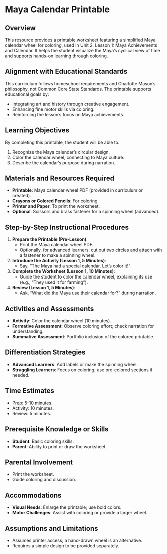 # Maya Calendar Printable

## Overview
This resource provides a printable worksheet featuring a simplified Maya calendar wheel for coloring, used in Unit 2, Lesson 1: Maya Achievements and Calendar. It helps the student visualize the Maya’s cyclical view of time and supports hands-on learning through coloring.

## Alignment with Educational Standards
This curriculum follows homeschool requirements and Charlotte Mason’s philosophy, not Common Core State Standards. The printable supports educational goals by:
- Integrating art and history through creative engagement.
- Enhancing fine motor skills via coloring.
- Reinforcing the lesson’s focus on Maya achievements.

## Learning Objectives
By completing this printable, the student will be able to:
1. Recognize the Maya calendar’s circular design.
2. Color the calendar wheel, connecting to Maya culture.
3. Describe the calendar’s purpose during narration.

## Materials and Resources Required
- **Printable**: Maya calendar wheel PDF (provided in curriculum or created).
- **Crayons or Colored Pencils**: For coloring.
- **Printer and Paper**: To print the worksheet.
- **Optional**: Scissors and brass fastener for a spinning wheel (advanced).

## Step-by-Step Instructional Procedures
1. **Prepare the Printable (Pre-Lesson)**:
   - Print the Maya calendar wheel PDF.
   - Optionally, for advanced learners, cut out two circles and attach with a fastener to make a spinning wheel.
2. **Introduce the Activity (Lesson 1, 5 Minutes)**:
   - Say, “The Maya had a special calendar. Let’s color it!”
3. **Complete the Worksheet (Lesson 1, 10 Minutes)**:
   - Guide the student to color the calendar wheel, explaining its use (e.g., “They used it for farming”).
4. **Review (Lesson 1, 5 Minutes)**:
   - Ask, “What did the Maya use their calendar for?” during narration.

## Activities and Assessments
- **Activity**: Color the calendar wheel (10 minutes).
- **Formative Assessment**: Observe coloring effort; check narration for understanding.
- **Summative Assessment**: Portfolio inclusion of the colored printable.

## Differentiation Strategies
- **Advanced Learners**: Add labels or make the spinning wheel.
- **Struggling Learners**: Focus on coloring; use pre-colored sections if needed.

## Time Estimates
- Prep: 5-10 minutes.
- Activity: 10 minutes.
- Review: 5 minutes.

## Prerequisite Knowledge or Skills
- **Student**: Basic coloring skills.
- **Parent**: Ability to print or draw the worksheet.

## Parental Involvement
- Print the worksheet.
- Guide coloring and discussion.

## Accommodations
- **Visual Needs**: Enlarge the printable; use bold colors.
- **Motor Challenges**: Assist with coloring or provide a larger wheel.

## Assumptions and Limitations
- Assumes printer access; a hand-drawn wheel is an alternative.
- Requires a simple design to be provided separately.
